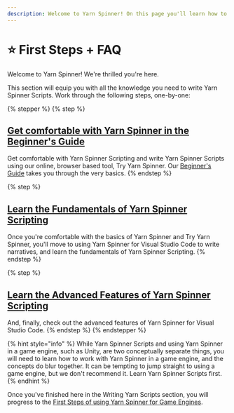 ```yaml
---
description: Welcome to Yarn Spinner! On this page you'll learn how to get started.
---
```


# ⭐ First Steps + FAQ

Welcome to Yarn Spinner! We're thrilled you're here.

This section will equip you with all the knowledge you need to write Yarn Spinner Scripts. Work through the following steps, one-by-one:

{% stepper %}
{% step %}
## [Get comfortable with Yarn Spinner in the Beginner's Guide](try-yarn-spinner.md)

Get comfortable with Yarn Spinner Scripting and write Yarn Spinner Scripts using our online, browser based tool, Try Yarn Spinner. Our [Beginner's Guide](try-yarn-spinner.md) takes you through the very basics.
{% endstep %}

{% step %}
## [Learn the Fundamentals of Yarn Spinner Scripting](syntax-basics/editing-with-vs-code/)

Once you're comfortable with the basics of Yarn Spinner and Try Yarn Spinner, you'll move to using Yarn Spinner for Visual Studio Code to write narratives, and learn the fundamentals of Yarn Spinner Scripting.
{% endstep %}

{% step %}
## [Learn the Advanced Features of Yarn Spinner Scripting](syntax-basics/editing-with-vs-code/)

And, finally, check out the advanced features of Yarn Spinner for Visual Studio Code.
{% endstep %}
{% endstepper %}

{% hint style="info" %}
While Yarn Spinner Scripts and using Yarn Spinner in a game engine, such as Unity, are two conceptually separate things, you will need to learn how to work with Yarn Spinner in a game engine, and the concepts do blur together. It can be tempting to jump straight to using a game engine, but we don't recommend it. Learn Yarn Spinner Scripts first.
{% endhint %}

Once you've finished here in the Writing Yarn Scripts section, you will progress to the [First Steps of using Yarn Spinner for Game Engines](../yarn-spinner-for-unity/overview.md).
